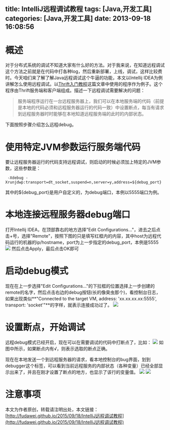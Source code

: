 title: IntelliJ远程调试教程
tags: [Java,开发工具]
categories: [Java,开发工具]
date: 2013-09-18 16:08:56
---
# 概述

对于分布式系统的调试不知道大家有什么好的方法。对于我来说，在知道远程调试这个方法之前就是在代码中打各种log，然后重新部署，上线，调试，这样比较费时。今天咱们来了解了解Java远程调试这个牛逼的功能，本文以Intellij IDEA为例讲解怎么使用远程调试。以[Thrift入门教程](http://fudawei.github.io/2015/09/11/Thrift%E5%85%A5%E9%97%A8%E6%95%99%E7%A8%8B/)这篇文章中使用的程序作为例子。这个程序由Thrift服务端和客户端组成。描述一下远程调试需要解决的问题：

<!--more-->
>服务端程序运行在一台远程服务器上，我们可以在本地服务端的代码（前提是本地的代码必须和远程服务器运行的代码一致）中设置断点，每当有请求到远程服务器时时能够在本地知道远程服务端的此时的内部状态。

下面按照步骤介绍怎么远程debug。

# 使用特定JVM参数运行服务端代码
要让远程服务器运行的代码支持远程调试，则启动的时候必须加上特定的JVM参数，这些参数是：

```
 -Xdebug -Xrunjdwp:transport=dt_socket,suspend=n,server=y,address=${debug_port}
```

其中的${debug_port}是用户自定义的，为debug端口，本例以5555端口为例。

# 本地连接远程服务器debug端口
打开Intellij IDEA，在顶部靠右的地方选择"Edit Configurations..."，进去之后点击+号，选择"Remote"，按照下图的只是填写红框内的内容，其中host为远程代码运行的机器的ip/hostname，port为上一步指定的debug_port，本例是5555
![](http://7xlune.com1.z0.glb.clouddn.com/images/IntelliJ远程调试教程/create_remote.png)
然后点击Apply，最后点击OK即可

# 启动debug模式
 现在在上一步选择"Edit Configurations..."的下拉框的位置选择上一步创建的remote的名字，然后点击右边的debug按钮(长的像臭虫那个)，看控制台日志，如果出现类似**"Connected to the target VM, address: 'xx.xx.xx.xx:5555', transport: 'socket'"**的字样，就表示连接成功过了。
 ![](http://7xlune.com1.z0.glb.clouddn.com/images/IntelliJ远程调试教程/start_remote.png)
 
# 设置断点，开始调试
远程debug模式已经开启，现在可以在需要调试的代码中打断点了，比如：
![](http://7xlune.com1.z0.glb.clouddn.com/images/IntelliJ远程调试教程/create_debug_point.png)
如图中所示，如果断点内有√，则表示选取的断点正确。


现在在本地发送一个到远程服务器的请求，看本地控制台的bug界面，划到debugger这个标签，可以看到当前远程服务的内部状态（各种变量）已经全部显示出来了，并且在刚才设置了断点的地方，也显示了该行的变量值。
![](http://7xlune.com1.z0.glb.clouddn.com/images/IntelliJ远程调试教程/show_debug_result1.png)
![](http://7xlune.com1.z0.glb.clouddn.com/images/IntelliJ远程调试教程/show_debug_result2.png)

# 注意事项
本文为作者原创，转载请注明出处，本文链接：[http://fudawei.github.io/2015/09/18/IntelliJ远程调试教程](http://fudawei.github.io/2015/09/18/IntelliJ远程调试教程)

